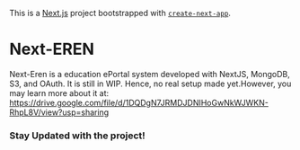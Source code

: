 This is a [Next.js](https://nextjs.org/) project bootstrapped with [`create-next-app`](https://github.com/vercel/next.js/tree/canary/packages/create-next-app).
# Next-EREN
Next-Eren is a education ePortal system developed with NextJS, MongoDB, S3, and OAuth. 
It is still in WIP. Hence, no real setup made yet.However, you may learn more about it at:
https://drive.google.com/file/d/1DQDgN7JRMDJDNIHoGwNkWJWKN-RhpL8V/view?usp=sharing

### Stay Updated with the project!
